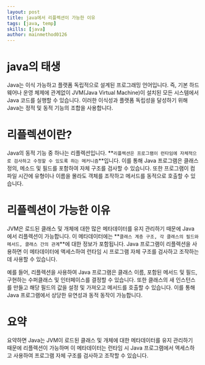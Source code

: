 ```yaml
---
layout: post
title: java에서 리플렉션이 가능한 이유
tags: [java, temp]
skills: [java]
author: mainmethod0126
---
```


# java의 태생
Java는 이식 가능하고 플랫폼 독립적으로 설계된 프로그래밍 언어입니다. 즉, 기본 하드웨어나 운영 체제에 관계없이 JVM(Java Virtual Machine)이 설치된 모든 시스템에서 Java 코드를 실행할 수 있습니다. 이러한 이식성과 플랫폼 독립성을 달성하기 위해 Java는 정적 및 동적 기능의 조합을 사용합니다.

# 리플렉션이란?
Java의 동적 기능 중 하나는 리플렉션입니다. **`리플렉션은 프로그램이 런타임에 자체적으로 검사하고 수정할 수 있도록 하는 메커니즘`**입니다. 이를 통해 Java 프로그램은 클래스 정의, 메소드 및 필드를 포함하여 자체 구조를 검사할 수 있습니다. 또한 프로그램이 컴파일 시간에 유형이나 이름을 몰라도 객체를 조작하고 메서드를 동적으로 호출할 수 있습니다.

# 리플렉션이 가능한 이유
JVM은 로드된 클래스 및 개체에 대한 많은 메타데이터를 유지 관리하기 때문에 Java에서 리플렉션이 가능합니다. 이 메타데이터에는 **`클래스 계층 구조, 각 클래스의 필드와 메서드, 클래스 간의 관계`**에 대한 정보가 포함됩니다. Java 프로그램이 리플렉션을 사용하면 이 메타데이터에 액세스하여 런타임 시 프로그램 자체 구조를 검사하고 조작하는 데 사용할 수 있습니다.

예를 들어, 리플렉션을 사용하여 Java 프로그램은 클래스 이름, 포함된 메서드 및 필드, 구현하는 수퍼클래스 및 인터페이스를 결정할 수 있습니다. 또한 클래스의 새 인스턴스를 만들고 해당 필드의 값을 설정 및 가져오고 메서드를 호출할 수 있습니다. 이를 통해 Java 프로그램에서 상당한 유연성과 동적 동작이 가능합니다.

# 요약
요약하면 Java는 JVM이 로드된 클래스 및 개체에 대한 메타데이터를 유지 관리하기 때문에 리플렉션이 가능하며 이 메타데이터는 런타임 시 Java 프로그램에서 액세스하고 사용하여 프로그램 자체 구조를 검사하고 조작할 수 있습니다.